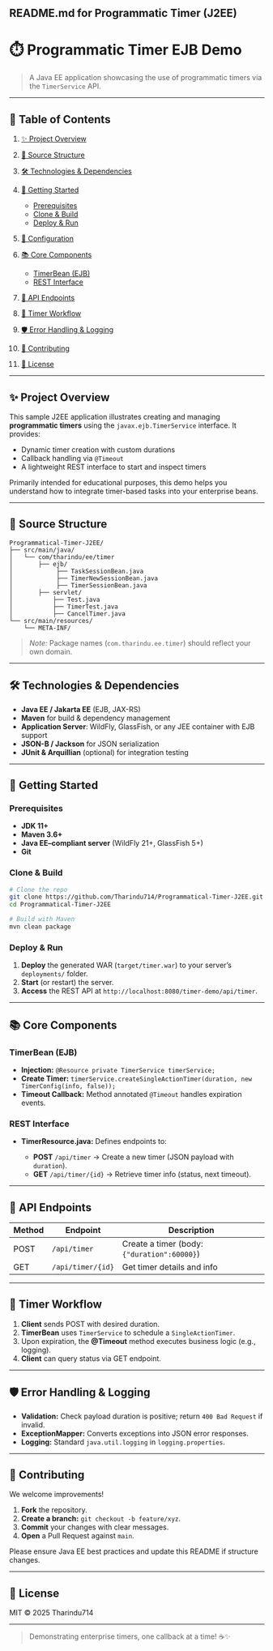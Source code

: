## **README.md for Programmatic Timer (J2EE)**

# ⏱️ Programmatic Timer EJB Demo

> A Java EE application showcasing the use of programmatic timers via the `TimerService` API.

---

## 📑 Table of Contents

1. [✨ Project Overview](#-project-overview)
2. [📂 Source Structure](#-source-structure)
3. [🛠️ Technologies & Dependencies](#️-technologies--dependencies)
4. [🚀 Getting Started](#-getting-started)

   * [Prerequisites](#-prerequisites)
   * [Clone & Build](#-clone--build)
   * [Deploy & Run](#-deploy--run)
5. [🔧 Configuration](#-configuration)
6. [📚 Core Components](#-core-components)

   * [TimerBean (EJB)](#timerbean-ejb)
   * [REST Interface](#rest-interface)
7. [📄 API Endpoints](#-api-endpoints)
8. [🔄 Timer Workflow](#-timer-workflow)
9. [🛡️ Error Handling & Logging](#️-error-handling--logging)
10. [🤝 Contributing](#-contributing)
11. [📜 License](#-license)

---

## ✨ Project Overview

This sample J2EE application illustrates creating and managing **programmatic timers** using the `javax.ejb.TimerService` interface. It provides:

* Dynamic timer creation with custom durations
* Callback handling via `@Timeout`
* A lightweight REST interface to start and inspect timers

Primarily intended for educational purposes, this demo helps you understand how to integrate timer-based tasks into your enterprise beans.

---

## 📂 Source Structure

```
Programmatical-Timer-J2EE/
├── src/main/java/
│   └── com/tharindu/ee/timer
│       ├── ejb/
│            ├── TaskSessionBean.java       
│            ├── TimerNewSessionBean.java
│            ├── TimerSessionBean.java 
│       ├── servlet/
│           ├── Test.java       
│           ├── TimerTest.java
│           ├── CancelTimer.java 
└── src/main/resources/
    └── META-INF/
```

> *Note:* Package names (`com.tharindu.ee.timer`) should reflect your own domain.

---

## 🛠️ Technologies & Dependencies

* **Java EE / Jakarta EE** (EJB, JAX-RS)
* **Maven** for build & dependency management
* **Application Server**: WildFly, GlassFish, or any JEE container with EJB support
* **JSON-B / Jackson** for JSON serialization
* **JUnit & Arquillian** (optional) for integration testing

---

## 🚀 Getting Started

### Prerequisites

* **JDK 11+**
* **Maven 3.6+**
* **Java EE–compliant server** (WildFly 21+, GlassFish 5+)
* **Git**

### Clone & Build

```bash
# Clone the repo
git clone https://github.com/Tharindu714/Programmatical-Timer-J2EE.git
cd Programmatical-Timer-J2EE

# Build with Maven
mvn clean package
```

### Deploy & Run

1. **Deploy** the generated WAR (`target/timer.war`) to your server’s `deployments/` folder.
2. **Start** (or restart) the server.
3. **Access** the REST API at `http://localhost:8080/timer-demo/api/timer`.

---

## 📚 Core Components

### TimerBean (EJB)

* **Injection:** `@Resource private TimerService timerService;`
* **Create Timer:** `timerService.createSingleActionTimer(duration, new TimerConfig(info, false));`
* **Timeout Callback:** Method annotated `@Timeout` handles expiration events.

### REST Interface

* **TimerResource.java:** Defines endpoints to:

  * **POST** `/api/timer` → Create a new timer (JSON payload with `duration`).
  * **GET** `/api/timer/{id}` → Retrieve timer info (status, next timeout).

---

## 📄 API Endpoints

| Method | Endpoint          | Description                                 |
| ------ | ----------------- | ------------------------------------------- |
| POST   | `/api/timer`      | Create a timer (body: `{"duration":60000}`) |
| GET    | `/api/timer/{id}` | Get timer details and info                  |

---

## 🔄 Timer Workflow

1. **Client** sends POST with desired duration.
2. **TimerBean** uses `TimerService` to schedule a `SingleActionTimer`.
3. Upon expiration, the **@Timeout** method executes business logic (e.g., logging).
4. **Client** can query status via GET endpoint.

---

## 🛡️ Error Handling & Logging

* **Validation:** Check payload duration is positive; return `400 Bad Request` if invalid.
* **ExceptionMapper:** Converts exceptions into JSON error responses.
* **Logging:** Standard `java.util.logging` in `logging.properties`.

---

## 🤝 Contributing

We welcome improvements!

1. **Fork** the repository.
2. **Create a branch:** `git checkout -b feature/xyz`.
3. **Commit** your changes with clear messages.
4. **Open** a Pull Request against `main`.

Please ensure Java EE best practices and update this README if structure changes.

---

## 📜 License

MIT © 2025 Tharindu714

---

> Demonstrating enterprise timers, one callback at a time! ☕️✨
